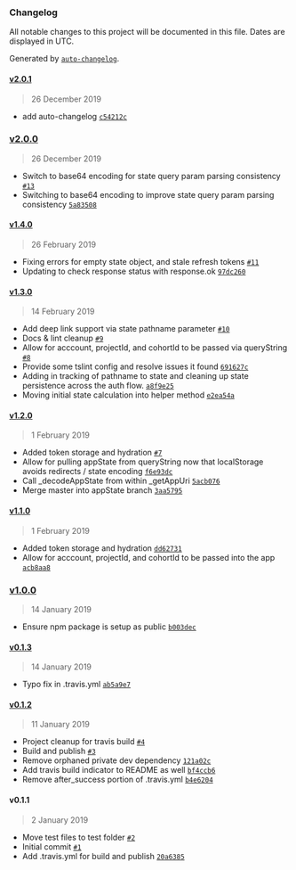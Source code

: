 ### Changelog

All notable changes to this project will be documented in this file. Dates are displayed in UTC.

Generated by [`auto-changelog`](https://github.com/CookPete/auto-changelog).

#### [v2.0.1](https://github.com/lifeomic/app-tools/compare/v2.0.0...v2.0.1)

> 26 December 2019

- add auto-changelog [`c54212c`](https://github.com/lifeomic/app-tools/commit/c54212c99992795cc097e693e412e85e49235ade)

### [v2.0.0](https://github.com/lifeomic/app-tools/compare/v1.4.0...v2.0.0)

> 26 December 2019

- Switch to base64 encoding for state query param parsing consistency [`#13`](https://github.com/lifeomic/app-tools/pull/13)
- Switching to base64 encoding to improve state query param parsing consistency [`5a83508`](https://github.com/lifeomic/app-tools/commit/5a83508867737b15425d648e150bbbcfc8631b15)

#### [v1.4.0](https://github.com/lifeomic/app-tools/compare/v1.3.0...v1.4.0)

> 26 February 2019

- Fixing errors for empty state object, and stale refresh tokens [`#11`](https://github.com/lifeomic/app-tools/pull/11)
- Updating to check response status with response.ok [`97dc260`](https://github.com/lifeomic/app-tools/commit/97dc2608d8114c0495254f753b59e49dd567a2be)

#### [v1.3.0](https://github.com/lifeomic/app-tools/compare/v1.2.0...v1.3.0)

> 14 February 2019

- Add deep link support via state pathname parameter [`#10`](https://github.com/lifeomic/app-tools/pull/10)
- Docs & lint cleanup [`#9`](https://github.com/lifeomic/app-tools/pull/9)
- Allow for acccount, projectId, and cohortId to be passed via queryString [`#8`](https://github.com/lifeomic/app-tools/pull/8)
- Provide some tslint config and resolve issues it found [`691627c`](https://github.com/lifeomic/app-tools/commit/691627cf6a35358315762452ff31ebd6d560f881)
- Adding in tracking of pathname to state and cleaning up state persistence across the auth flow. [`a8f9e25`](https://github.com/lifeomic/app-tools/commit/a8f9e25eda107bf1ded8255cc90c6bfd77f2a4bd)
- Moving initial state calculation into helper method [`e2ea54a`](https://github.com/lifeomic/app-tools/commit/e2ea54a57baa446579f13f09af624a0ba298fc16)

#### [v1.2.0](https://github.com/lifeomic/app-tools/compare/v1.1.0...v1.2.0)

> 1 February 2019

- Added token storage and hydration [`#7`](https://github.com/lifeomic/app-tools/pull/7)
- Allow for pulling appState from queryString now that localStorage avoids redirects / state encoding [`f6e93dc`](https://github.com/lifeomic/app-tools/commit/f6e93dc8e3baa29a52d7c594d37dc3fef84a7dc4)
- Call _decodeAppState from within _getAppUri [`5acb076`](https://github.com/lifeomic/app-tools/commit/5acb0769790f77c92bb3e607d3579ab4d99a5a68)
- Merge master into appState branch [`3aa5795`](https://github.com/lifeomic/app-tools/commit/3aa5795730db0b772e75d8e65327c84616810bd2)

#### [v1.1.0](https://github.com/lifeomic/app-tools/compare/v1.0.0...v1.1.0)

> 1 February 2019

- Added token storage and hydration [`dd62731`](https://github.com/lifeomic/app-tools/commit/dd62731ec5626a49049caa2ab3a0652a4ef9eff6)
- Allow for acccount, projectId, and cohortId to be passed into the app [`acb8aa8`](https://github.com/lifeomic/app-tools/commit/acb8aa88f9037d7d57435e78e9d229ff22e33e77)

### [v1.0.0](https://github.com/lifeomic/app-tools/compare/v0.1.3...v1.0.0)

> 14 January 2019

- Ensure npm package is setup as public [`b003dec`](https://github.com/lifeomic/app-tools/commit/b003dece279d58d83b7b4c34c22c15c4a97d0d7e)

#### [v0.1.3](https://github.com/lifeomic/app-tools/compare/v0.1.2...v0.1.3)

> 14 January 2019

- Typo fix in .travis.yml [`ab5a9e7`](https://github.com/lifeomic/app-tools/commit/ab5a9e720b342dcb2a4506610ec10c301df0c9d6)

#### [v0.1.2](https://github.com/lifeomic/app-tools/compare/v0.1.1...v0.1.2)

> 11 January 2019

- Project cleanup for travis build [`#4`](https://github.com/lifeomic/app-tools/pull/4)
- Build and publish [`#3`](https://github.com/lifeomic/app-tools/pull/3)
- Remove orphaned private dev dependency [`121a02c`](https://github.com/lifeomic/app-tools/commit/121a02c9c44c8e179358c43291bf89571a179311)
- Add travis build indicator to README as well [`bf4ccb6`](https://github.com/lifeomic/app-tools/commit/bf4ccb62820f4e6b1b90cd9255b4b21baccf2740)
- Remove after_success portion of .travis.yml [`b4e6204`](https://github.com/lifeomic/app-tools/commit/b4e6204e814022c2ba66898ea41028267775a72b)

#### v0.1.1

> 2 January 2019

- Move test files to test folder [`#2`](https://github.com/lifeomic/app-tools/pull/2)
- Initial commit [`#1`](https://github.com/lifeomic/app-tools/pull/1)
- Add .travis.yml for build and publish [`20a6385`](https://github.com/lifeomic/app-tools/commit/20a638540d822d863e1385ec7d1b4cb3e6e0fdd7)
